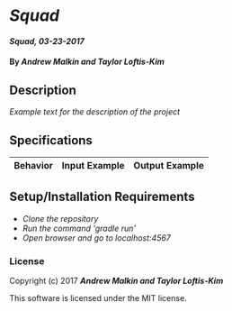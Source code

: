 # _Squad_

#### _Squad, 03-23-2017_

#### By _**Andrew Malkin and Taylor Loftis-Kim**_

## Description
_Example text for the description of the project_


## Specifications

| Behavior                   | Input Example     | Output Example    |
| -------------------------- | -----------------:| -----------------:|



## Setup/Installation Requirements

* _Clone the repository_
* _Run the command 'gradle run'_
* _Open browser and go to localhost:4567_


### License

Copyright (c) 2017 **_Andrew Malkin and Taylor Loftis-Kim_**

This software is licensed under the MIT license.
